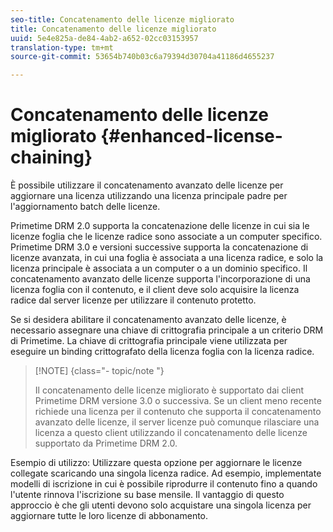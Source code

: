 ```yaml
---
seo-title: Concatenamento delle licenze migliorato
title: Concatenamento delle licenze migliorato
uuid: 5e4e825a-de84-4ab2-a652-02cc03153957
translation-type: tm+mt
source-git-commit: 53654b740b03c6a79394d30704a41186d4655237

---
```



# Concatenamento delle licenze migliorato {#enhanced-license-chaining}

È possibile utilizzare il concatenamento avanzato delle licenze per aggiornare una licenza utilizzando una licenza principale padre per l&#39;aggiornamento batch delle licenze.

Primetime DRM 2.0 supporta la concatenazione delle licenze in cui sia le licenze foglia che le licenze radice sono associate a un computer specifico. Primetime DRM 3.0 e versioni successive supporta la concatenazione di licenze avanzata, in cui una foglia è associata a una licenza radice, e solo la licenza principale è associata a un computer o a un dominio specifico. Il concatenamento avanzato delle licenze supporta l&#39;incorporazione di una licenza foglia con il contenuto, e il client deve solo acquisire la licenza radice dal server licenze per utilizzare il contenuto protetto.

Se si desidera abilitare il concatenamento avanzato delle licenze, è necessario assegnare una chiave di crittografia principale a un criterio DRM di Primetime. La chiave di crittografia principale viene utilizzata per eseguire un binding crittografato della licenza foglia con la licenza radice.

>[!NOTE] {class=&quot;- topic/note &quot;}
>
>Il concatenamento delle licenze migliorato è supportato dai client Primetime DRM versione 3.0 o successiva. Se un client meno recente richiede una licenza per il contenuto che supporta il concatenamento avanzato delle licenze, il server licenze può comunque rilasciare una licenza a questo client utilizzando il concatenamento delle licenze supportato da Primetime DRM 2.0.

Esempio di utilizzo: Utilizzare questa opzione per aggiornare le licenze collegate scaricando una singola licenza radice. Ad esempio, implementate modelli di iscrizione in cui è possibile riprodurre il contenuto fino a quando l&#39;utente rinnova l&#39;iscrizione su base mensile. Il vantaggio di questo approccio è che gli utenti devono solo acquistare una singola licenza per aggiornare tutte le loro licenze di abbonamento.
